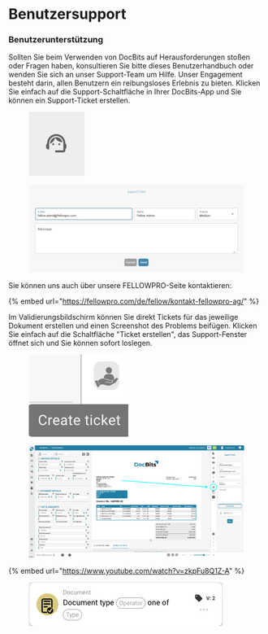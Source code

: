 # Benutzersupport

### Benutzerunterstützung <a href="#ikpwh4qbrq82" id="ikpwh4qbrq82"></a>

Sollten Sie beim Verwenden von DocBits auf Herausforderungen stoßen oder Fragen haben, konsultieren Sie bitte dieses Benutzerhandbuch oder wenden Sie sich an unser Support-Team um Hilfe. Unser Engagement besteht darin, allen Benutzern ein reibungsloses Erlebnis zu bieten. Klicken Sie einfach auf die Support-Schaltfläche in Ihrer DocBits-App und Sie können ein Support-Ticket erstellen.

<figure><img src="../.gitbook/assets/user-support1.png" alt=""><figcaption></figcaption></figure>

<figure><img src="../.gitbook/assets/user-support2.png" alt=""><figcaption></figcaption></figure>

Sie können uns auch über unsere FELLOWPRO-Seite kontaktieren:

{% embed url="https://fellowpro.com/de/fellow/kontakt-fellowpro-ag/" %}

Im Validierungsbildschirm können Sie direkt Tickets für das jeweilige Dokument erstellen und einen Screenshot des Problems beifügen. Klicken Sie einfach auf die Schaltfläche "Ticket erstellen", das Support-Fenster öffnet sich und Sie können sofort loslegen.

<figure><img src="../.gitbook/assets/user-support3.png" alt=""><figcaption></figcaption></figure>

<figure><img src="../.gitbook/assets/user-support4.png" alt=""><figcaption></figcaption></figure>

{% embed url="https://www.youtube.com/watch?v=zkpFu8Q1Z-A" %}

<figure><img src="../.gitbook/assets/image%20(28).png" alt=""><figcaption></figcaption></figure>

